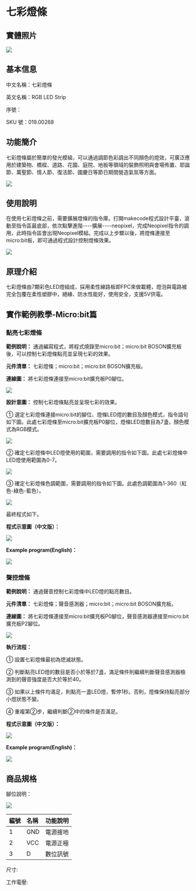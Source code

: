# 七彩燈條

## 實體照片

![](../../../.gitbook/assets/rgb_led_string%20%281%29%20%282%29%20%282%29%20%282%29%20%282%29.jpg)

## 基本信息

中文名稱：七彩燈條

英文名稱：RGB LED Strip

序號：

SKU 號：019.00268

## 功能簡介

七彩燈條屬於簡單的發光模組，可以通過調節色彩調出不同顏色的燈效，可廣泛應用於建築物、橋樑、道路、花園、庭院、地板等領域的裝飾照明與會場佈置、耶誕節、萬聖節、情人節、復活節、國慶日等節日期間營造氣氛等方面。

![](../../../.gitbook/assets/rgb_led_string_intro.png)

## 使用說明

在使用七彩燈條之前，需要擴展燈條的指令庫。打開makecode程式設計平臺，滾動至指令區最底部，依次點擊進階----擴展----neopixel，完成Neopixel指令的調用，此時指令區會出現Neopixel模組。完成以上步驟以後，將燈條連接至micro:bit板，即可通過程式設計控制燈條效果。

![](../../../.gitbook/assets/rgb_led_string_ui%20%281%29.png)

## 原理介紹

七彩燈條由7顆彩色LED燈組成，採用柔性線路板即FPC來做載體，燈泡與電路被完全包覆在柔性塑膠中，絕緣、防水性能好，使用安全，支援5V供電。

## 實作範例教學-Micro:bit篇

### **點亮七彩燈條**

**範例說明：** 通過編寫程式，將程式燒錄至micro:bit；micro:bit BOSON擴充板後，可以控制七彩燈條點亮並呈現七彩的效果。

**元件清單：** 七彩燈條；micro:bit；micro:bit BOSON擴充板。

**連線圖：** 將七彩燈條連接至micro:bit擴充板P0腳位。

![](../../../.gitbook/assets/boson-qi-cai-deng-dai-dian-liang-qi-cai-deng-dai-lian-xian-tu%20%282%29.png)

**設計意圖：** 控制七彩燈條點亮並呈現七彩的效果。

① 選定七彩燈條連接micro:bit的腳位、燈條LED燈的數目及顏色模式，指令語句如下圖。此處七彩燈條至micro:bit擴充板P0腳位，燈條LED燈數目為7盞，顏色模式為RGB模式。

![](../../../.gitbook/assets/boson_七彩灯带_点亮七彩灯带设计意图1%20%282%29%20%282%29%20%282%29%20%282%29%20%281%29.png)

② 確定七彩燈條中LED燈使用的範圍，需要調用的指令如下圖。此處七彩燈條中LED燈使用範圍為0-7。

![](../../../.gitbook/assets/boson_七彩灯带_点亮七彩灯带设计意图2%20%282%29%20%282%29%20%282%29%20%282%29.png)

③ 確定七彩燈條色調範圍，需要調用的指令如下圖。此處色調範圍為1-360（紅色-綠色-藍色）。

![](../../../.gitbook/assets/boson_七彩灯带_点亮七彩灯带设计意图3%20%282%29%20%282%29%20%282%29%20%282%29.png)

最終程式如下。

**程式示意圖（中文版）：**

![](../../../.gitbook/assets/rgb_led_string_prg1_ch_tw.png)

**Example program\(English\)：**

![](../../../.gitbook/assets/boson_七彩灯带_点亮七彩灯带程序示意图英文版%20%282%29%20%282%29%20%282%29%20%282%29%20%281%29.png)

### **聲控燈條**

**範例說明：** 通過聲音控制七彩燈條中LED燈的點亮數目。

**元件清單：** 七彩燈條；聲音感測器；micro:bit；micro:bit BOSON擴充板。

**連線圖：** 將七彩燈條連接至micro:bit擴充板P0腳位，聲音感測器連接至micro:bit擴充板P2腳位。

![](../../../.gitbook/assets/boson_七彩灯带_声控灯带连线图%20%282%29%20%282%29%20%282%29%20%282%29.png)

**執行流程：**

① 設置七彩燈條最初為熄滅狀態。

② 判斷點亮LED燈的數目是否小於等於7盞，滿足條件則繼續判斷聲音感測器檢測到的聲音強度是否大於等於40。

③ 如果以上條件均滿足，則點亮一盞LED燈，暫停1秒。否則，燈條保持點亮部分小燈狀態不變。

④ 重複第②步，繼續判斷②中的條件是否滿足。

**程式示意圖（中文版）：**

![](../../../.gitbook/assets/rgb_led_string_prg2_ch_tw%20%281%29%20%281%29.png)

**Example program\(English\)：**

![](../../../.gitbook/assets/boson-qi-cai-deng-dai-sheng-kong-deng-dai-cheng-xu-shi-yi-tu-ying-wen-ban%20%282%29%20%282%29%20%282%29%20%282%29.png)

## 商品規格

腳位說明：

![](../../../.gitbook/assets/rgb_led_string_spec.png)

| **編號** | **名稱** | **功能說明** |
| :--- | :--- | :--- |
| 1 | GND | 電源接地 |
| 2 | VCC | 電源正極 |
| 3 | D | 數位訊號 |

尺寸:

工作電壓:

